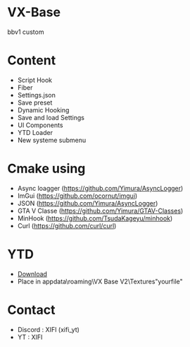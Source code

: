 # VX-Base
bbv1 custom 

# Content

- Script Hook
- Fiber
- Settings.json
- Save preset
- Dynamic Hooking
- Save and load Settings
- UI Components
- YTD Loader
- New systeme submenu

# Cmake using 

- Async loagger (https://github.com/Yimura/AsyncLogger)
- ImGui (https://github.com/ocornut/imgui)
- JSON (https://github.com/Yimura/AsyncLogger)
- GTA V Classe (https://github.com/Yimura/GTAV-Classes)
- MinHook (https://github.com/TsudaKageyu/minhook)
- Curl (https://github.com/curl/curl)

# YTD

- [Download](https://cdn.discordapp.com/attachments/1199780129551945801/1206921640684949545/VX.ytd?ex=65ddc45e&is=65cb4f5e&hm=419ac644092a9eef197d727ff7e5d86d12eef9e305c8d1c72dfcff656798f755&)
- Place in appdata\roaming\VX Base V2\Textures\"yourfile"

# Contact 

- Discord : XIFI (xifi_yt)
- YT : XIFI
